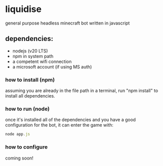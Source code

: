 # liquidise
general purpose headless minecraft bot written in javascript

## dependencies:
- nodejs (v20 LTS)
- npm in system path
- a competent wifi connection
- a microsoft account (if using MS auth)

### how to install (npm)
assuming you are already in the file path in a terminal, run "npm install" to install all dependencies.

### how to run (node)
once it's installed all of the dependencies and you have a good configuration for the bot, it can enter the game with:

```js
node app.js
```

### how to configure
coming soon!